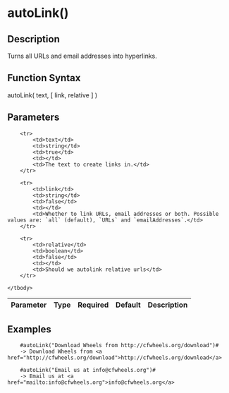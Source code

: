 # autoLink()

## Description
Turns all URLs and email addresses into hyperlinks.

## Function Syntax
autoLink( text, [ link, relative ] )


## Parameters
<table>
	<thead>
		<tr>
			<th>Parameter</th>
			<th>Type</th>
			<th>Required</th>
			<th>Default</th>
			<th>Description</th>
		</tr>
	</thead>
	<tbody>
		
		<tr>
			<td>text</td>
			<td>string</td>
			<td>true</td>
			<td></td>
			<td>The text to create links in.</td>
		</tr>
		
		<tr>
			<td>link</td>
			<td>string</td>
			<td>false</td>
			<td></td>
			<td>Whether to link URLs, email addresses or both. Possible values are: `all` (default), `URLs` and `emailAddresses`.</td>
		</tr>
		
		<tr>
			<td>relative</td>
			<td>boolean</td>
			<td>false</td>
			<td></td>
			<td>Should we autolink relative urls</td>
		</tr>
		
	</tbody>
</table>


## Examples
	
		#autoLink("Download Wheels from http://cfwheels.org/download")#
		-> Download Wheels from <a href="http://cfwheels.org/download">http://cfwheels.org/download</a>

		#autoLink("Email us at info@cfwheels.org")#
		-> Email us at <a href="mailto:info@cfwheels.org">info@cfwheels.org</a>
